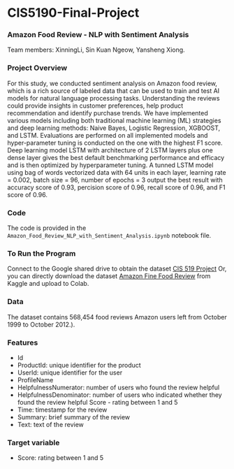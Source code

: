 # CIS5190-Final-Project
### Amazon Food Review - NLP with Sentiment Analysis

Team members: XinningLi, Sin Kuan Ngeow, Yansheng Xiong. 

### Project Overview

For this study, we conducted sentiment analysis on Amazon food review, which is a rich source of labeled data that can be used to train and test AI models for natural language processing tasks. Understanding the reviews could provide insights in customer preferences, help product recommendation and identify purchase trends. We have implemented various models including both traditional machine learning (ML) strategies and deep learning methods: Naive Bayes, Logistic Regression, XGBOOST, and LSTM. Evaluations are performed on all implemented models and hyper-parameter tuning is conducted on the one with the highest F1 score. Deep learning model LSTM with architecture of 2 LSTM layers plus one dense layer gives the best default benchmarking performance and efficacy and is then optimized by hyperparameter tuning. A tunned LSTM model using bag of words vectorized data with 64 units in each layer, learning rate = 0.002, batch size = 96, number of epochs = 3 output the best result with accuracy score of 0.93, percision score of 0.96, recall score of 0.96, and F1 score of 0.96.

### Code

The code is provided in the `Amazon_Food_Review_NLP_with_Sentiment_Analysis.ipynb` notebook file.

### To Run the Program
Connect to the Google shared drive to obtain the dataset [CIS 519 Project](https://drive.google.com/file/d/1oIclraonEC5SH5NbUXlDyTBLOsz2v5Fh/view?usp=share_link)
Or, you can directly download the dataset [Amazon Fine Food Review](https://www.kaggle.com/snap/amazon-fine-food-reviews) from Kaggle and upload to Colab.

### Data

The dataset contains 568,454 food reviews Amazon users left from October 1999 to October 2012.).

### Features

* Id
* ProductId: unique identifier for the product
* UserId: unique identifier for the user
* ProfileName
* HelpfulnessNumerator: number of users who found the review helpful
* HelpfulnessDenominator: number of users who indicated whether they found the review helpful Score - rating between 1 and 5
* Time: timestamp for the review
* Summary: brief summary of the review
* Text: text of the review

### Target variable
* Score: rating between 1 and 5
